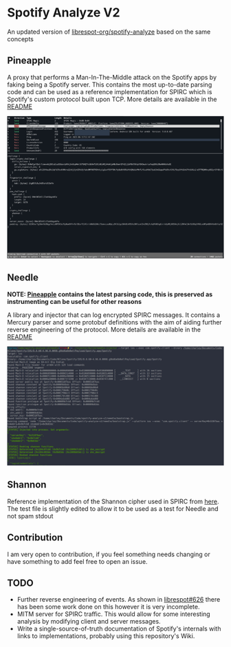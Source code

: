 # Spotify Analyze V2

An updated version of [librespot-org/spotify-analyze](https://github.com/librespot-org/spotify-analyze) based on the same concepts

## Pineapple

A proxy that performs a Man-In-The-Middle attack on the Spotify apps by faking being a Spotify server. This contains the most up-to-date parsing code and can be used as a reference implementation for SPIRC which is Spotify's custom protocol built upon TCP. More details are available in the [README](./pineapple/)

![Pineapple TUI Parser](/assets/pineapple-parser.jpg)

## Needle

**NOTE: [Pineapple](#pineapple) contains the latest parsing code, this is preserved as instrumenting can be useful for other reasons**

A library and injector that can log encrypted SPIRC messages. It contains a Mercury parser and some protobuf definitions with the aim of aiding further reverse engineering of the protocol. More details are available in the [README](./needle/)

![Needle Example](/assets/needle.png)

## Shannon

Reference implementation of the Shannon cipher used in SPIRC from [here](https://github.com/timniederhausen/shannon). The test file is slightly edited to allow it to be used as a test for Needle and not spam stdout

## Contribution

I am very open to contribution, if you feel something needs changing or have something to add feel free to open an issue.

## TODO

* Further reverse engineering of events. As shown in [librespot#626](https://github.com/librespot-org/librespot/discussions/626) there has been some work done on this however it is very incomplete.
* MITM server for SPIRC traffic. This would allow for some interesting analysis by modifying client and server messages.
* Write a single-source-of-truth documentation of Spotify's internals with links to implementations, probably using this repository's Wiki.
